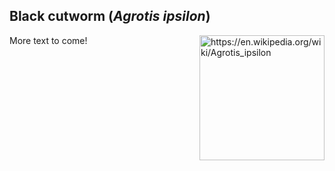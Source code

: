 ## Black cutworm (*Agrotis ipsilon*)

<img 
title="https://en.wikipedia.org/wiki/Agrotis_ipsilon"
src="https://upload.wikimedia.org/wikipedia/commons/c/c3/Agrotis_ipsilon_aneituma.jpg" 
height="200"
class="center"
align="right">
More text to come!

<!--stackedit_data:
eyJoaXN0b3J5IjpbLTEwNDk4MDAzOTEsLTYwODAxODE1MF19
-->